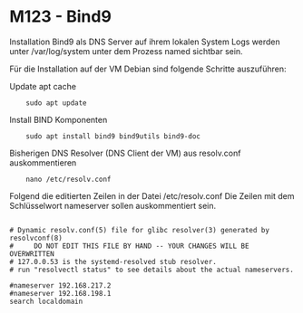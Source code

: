 # M123 - Bind9

Installation Bind9 als DNS Server auf ihrem lokalen System
Logs werden unter /var/log/system unter dem Prozess named sichtbar sein.

Für die Installation auf der VM Debian sind folgende Schritte auszuführen:

Update apt cache
```
    sudo apt update
```

Install BIND Komponenten
```
    sudo apt install bind9 bind9utils bind9-doc
```


Bisherigen DNS Resolver (DNS Client der VM)  aus resolv.conf auskommentieren 
```
    nano /etc/resolv.conf
```
Folgend die editierten Zeilen in der Datei /etc/resolv.conf
Die Zeilen mit dem Schlüsselwort nameserver sollen auskommentiert sein.
````

# Dynamic resolv.conf(5) file for glibc resolver(3) generated by resolvconf(8)
#     DO NOT EDIT THIS FILE BY HAND -- YOUR CHANGES WILL BE OVERWRITTEN
# 127.0.0.53 is the systemd-resolved stub resolver.
# run "resolvectl status" to see details about the actual nameservers.

#nameserver 192.168.217.2
#nameserver 192.168.198.1
search localdomain

````

